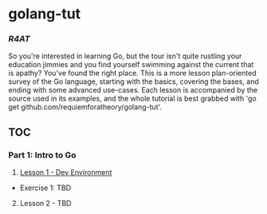 # golang-tut
### ***R4AT***

So you're interested in learning Go, but the tour isn't quite rustling your education jimmies and you find yourself swimming against the current that is apathy? You've found the right place. This is a more lesson plan-oriented survey of the Go language, starting with the basics, covering the bases, and ending with some advanced use-cases. Each lesson is accompanied by the source used in its examples, and the whole tutorial is best grabbed with 'go get github.com/requiemforatheory/golang-tut'.

## TOC
### Part 1: Intro to Go
1. [Lesson 1 - Dev Environment](/lesson-01)
  - Exercise 1: TBD
2. Lesson 2 - TBD
